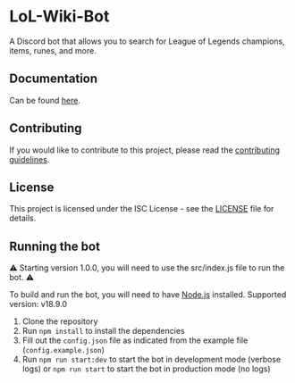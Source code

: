 # LoL-Wiki-Bot

A Discord bot that allows you to search for League of Legends champions, items, runes, and more.



## Documentation 

Can be found [here](). 

## Contributing

If you would like to contribute to this project, please read the [contributing guidelines](CONTRIBUTING.md).

## License

This project is licensed under the ISC License - see the [LICENSE](LICENSE) file for details.

## Running the bot

⚠️ Starting version 1.0.0, you will need to use the src/index.js file to run the bot. ⚠️

To build and run the bot, you will need to have [Node.js](https://nodejs.org/en/) installed. Supported version: v18.9.0

1. Clone the repository
2. Run `npm install` to install the dependencies
3. Fill out the `config.json` file as indicated from the example file (`config.example.json`)
4. Run `npm run start:dev` to start the bot in development mode (verbose logs) or `npm run start` to start the bot in production mode (no logs)
